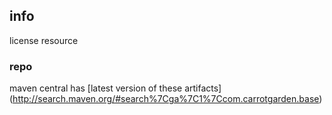 <!--

    Copyright (C) 2010-2012 Andrei Pozolotin <Andrei.Pozolotin@gmail.com>

    All rights reserved. Licensed under the OSI BSD License.

    http://www.opensource.org/licenses/bsd-license.php

-->
## info

license resource

### repo

maven central has
[latest version of these artifacts]
(http://search.maven.org/#search%7Cga%7C1%7Ccom.carrotgarden.base)
